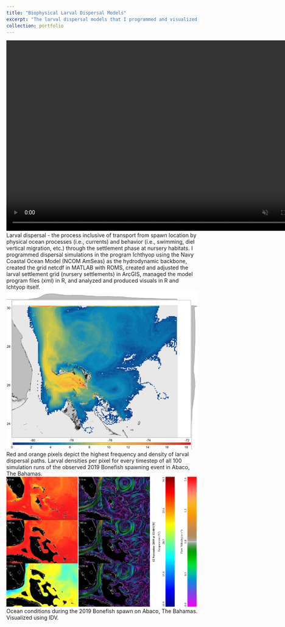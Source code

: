 ```yaml
---
title: "Biophysical Larval Dispersal Models"
excerpt: "The larval dispersal models that I programmed and visualized here are from my publication on [Bonefish larval dispersal](https://journals.plos.org/plosone/article?id=10.1371/journal.pone.0276528). Modeling and visualizing in Ichthyop, R, and ArcGIS make for compelling visual assessments of dispersal patterns!<br/><img src='/images/FullDispersalSim.png'>"
collection: portfolio
---
```

<video controls="" width="800" height="500" muted="" loop="" autoplay="">
<source src="https://github.com/smlombardo/smlombardo.github.io/assets/163476157/4ec59050-5673-4938-a0e0-65ced7d5e520">
</video>
Larval dispersal - the process inclusive of transport from spawn location by physical ocean processes (i.e., currents) and behavior (i.e., swimming, diel vertical migration, etc.) through the settlement phase at nursery habitats. I programmed dispersal simulations in the program Ichthyop using the Navy Coastal Ocean Model (NCOM AmSeas) as the hydrodynamic backbone, created the grid netcdf in MATLAB with ROMS, created and adjusted the larval settlement grid (nursery settlements) in ArcGIS, managed the model program files (xml) in R, and analyzed and produced visuals in R and Ichtyop itself.

<img src='/images/FullDispersalSim.png'>
Red and orange pixels depict the highest frequency and density of larval dispersal paths. Larval densities per pixel for every timestep of all 100 simulation runs of the observed 2019 Bonefish spawning event in Abaco, The Bahamas.

<img src='/images/OceanConditions.jpg'>
Ocean conditions during the 2019 Bonefish spawn on Abaco, The Bahamas. Visualized using IDV.
